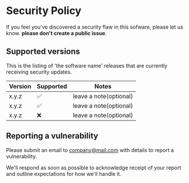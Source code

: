 # Security Policy

If you feel you've discovered a security flaw in this sofware, please let us know.
**please don't create a public issue**. 


## Supported versions

This is the listing of 'the software name' releases that are currently receiving security updates.

| Version  | Supported          | Notes                  |
| -------- | ------------------ | ---------------------- |
| x.y.z    | :white_check_mark: | leave a note(optional) |
| x.y.z    | :white_check_mark: | leave a note(optional) |
| x.y.z    | :x:                | leave a note(optional) |

## Reporting a vulnerability

Please submit an email to [company@mail.com](mailto:company@mail.com) with details to report a vulnerability.

We'll respond as soon as possible to acknowledge receipt of your report and outline expectations for how we'll handle it.